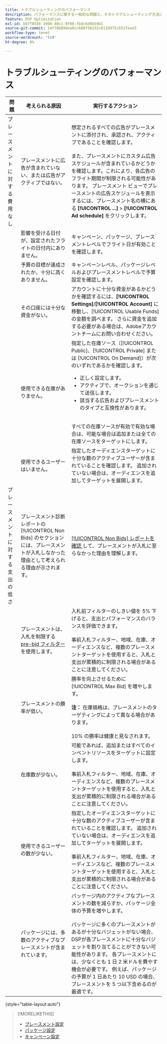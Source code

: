 ```yaml
---
title: トラブルシューティングのパフォーマンス
description: パフォーマンスに関する一般的な問題と、そのトラブルシューティング方法について説明しています。
feature: DSP Optimization
exl-id: b87f8556-1908-40c1-9f98-fbdc6d9b59b1
source-git-commit: 14f78b89dea8cc680756232c6116975c652feee5
workflow-type: tm+mt
source-wordcount: '519'
ht-degree: 0%

---
```


# トラブルシューティングのパフォーマンス

| 問題 | 考えられる原因 | 実行するアクション |
| --- | --- | --- |
| プレースメントに対する費用なし | プレースメントに広告が含まれていない、または広告がアクティブではない。 | 想定されるすべての広告がプレースメントに添付され、承認され、アクティブであることを確認します。<br><br> また、プレースメントにカスタム広告スケジュールが含まれているかどうかを確認します。これにより、各広告のフライト期間が制限される可能性があります。 プレースメント ビューでプレースメントの広告スケジュールを表示するには、プレースメント名の横にある **[!UICONTROL ...]** > **[!UICONTROL Ad schedule]** をクリックします。 |
| | 影響を受ける日付が、設定されたフライトの日付内にありません。 | キャンペーン、パッケージ、プレースメントレベルでフライト日が有効&#x200B;ことを確認します。 |
| | 予算の目標が達成されたか、十分に高くありません。 | キャンペーンレベル、パッケージレベルおよびプレースメントレベルで予算設定を確認します。 |
| | その口座には十分な資金がない。 | アカウントに十分な資金があるかどうかを確認するには、**[!UICONTROL Settings]**/**[!UICONTROL Account]** に移動し、[!UICONTROL Usable Funds] の金額を調べます。 さらに資金を追加する必要がある場合は、Adobeアカウントチームにお問い合わせください。 |
| | 使用できる在庫がありません。 | 指定した在庫ソース（[!UICONTROL Public]、[!UICONTROL Private] または [!UICONTROL On Demand]）が次のいずれであるかを確認します。<ul><li>正しく設定します。</li><li>アクティブで、オークションを通じて送信します。</li><li>該当する広告およびプレースメントのタイプと互換性があります。</li></ul><br> すべての在庫ソースが有効で有効な場合は、可能な場合は追加または全ての在庫ソースをターゲットにします。 |
| | 使用できるユーザーはいません。 | 指定したオーディエンスターゲットに十分な数のアクティブユーザーが含まれていることを確認します。 追加されていない場合は、オーディエンスを追加してターゲットを展開します。 |
| プレースメントに対する支出の低さ | プレースメント診断レポートの [!UICONTROL Non Bids] のセクションには、プレースメントが入札しなかった理由として考えられる理由が示されます。 | [[!UICONTROL Non Bids] レポートを確認 ](/help/dsp/campaign-management/reports/placement-diagnostics.md) して、プレースメントが入札に至らなかった理由を理解します。 <!-- add link/edit text when file available: See the [in-depth guide to possible Non-Bid Reasons (NBR)](link) for more information. --> |
| | プレースメントは、入札を制限する [pre-bid フィルター ](/help/dsp/campaign-management/placements/placement-settings.md) を使用します。 | 入札前フィルターのしきい値を 5% 下げると、支出とパフォーマンスのバランスを評価できます。 <!-- wording? and are users just supposed to manually monitor whether it makes a difference? --><br><br> 事前入札フィルター、地域、在庫、オーディエンスなど、複数のプレースメントターゲットを使用すると、入札と支出が累積的に制限される場合があることに注意してください。 |
| | プレースメントの勝率が低い。 | 勝率を向上させるために [!UICONTROL Max Bid] を増やします。<br><br><b> 注：</b> 在庫価格は、プレースメントのターゲティングによって異なる場合があります。<br><br>10% の勝率は健康と見なされます。 |
| | 在庫数が少ない。 | 可能であれば、追加またはすべてのインベントリソースをターゲットに設定します。<br><br> 事前入札フィルター、地域、在庫、オーディエンスなど、複数のプレースメントターゲットを使用すると、入札と支出が累積的に制限される場合があることに注意してください。 |
| | 使用できるユーザーの数が少ない。 | 指定したオーディエンスターゲットに十分な数のアクティブユーザーが含まれていることを確認します。 追加されていない場合は、オーディエンスを追加してターゲットを展開します。<br><br> 事前入札フィルター、地域、在庫、オーディエンスなど、複数のプレースメントターゲットを使用すると、入札と支出が累積的に制限される場合があることに注意してください。 |
| | パッケージには、多数のアクティブなプレースメントが含まれています。 | パッケージ内のアクティブなプレースメントの数を減らすか、パッケージ全体の予算を増やします。<br><br> パッケージに多くのプレースメントがあるが十分なバジェットがない場合、DSPが各プレースメントに十分なバジェットを割り当てることができない可能性があります。 各プレースメントには、少なくとも 1 日 2 米ドルを費やす機会が必要です。 例えば、パッケージの予算が 1 日あたり 10 USD の場合、プレースメントを 5 つ以下含めるのが最適です。&#x200B; |

{style="table-layout:auto"}

>[!MORELIKETHIS]
>
>* [ プレースメント設定 ](/help/dsp/campaign-management/placements/placement-settings.md)
>* [ パッケージ設定 ](/help/dsp/campaign-management/packages/package-settings.md)
>* [ キャンペーン設定 ](/help/dsp/campaign-management/campaigns/campaign-settings.md)
